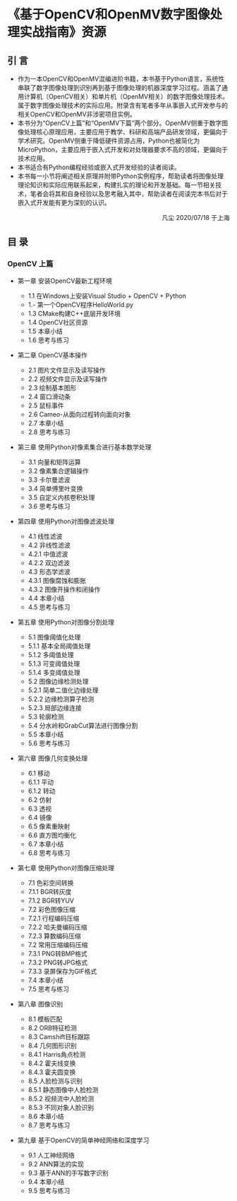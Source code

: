 # 《基于OpenCV和OpenMV数字图像处理实战指南》资源
## 引  言
-  作为一本OpenCV和OpenMV混编进阶书籍，本书基于Python语言，系统性串联了数字图像处理到识别再到基于图像处理的机器深度学习过程。涵盖了通用计算机（OpenCV相关）和单片机（OpenMV相关）的数字图像处理技术。属于数字图像处理技术的实际应用。附录含有笔者多年从事嵌入式开发参与的相关OpenCV和OpenMV非涉密项目实例。
-  本书分为“OpenCV上篇”和“OpenMV下篇”两个部分。OpenMV侧重于数字图像处理核心原理应用，主要应用于教学、科研和高端产品研发领域，更偏向于学术研究。OpenMV侧重于降低硬件资源占用，Python也被简化为MicroPython，主要应用于嵌入式开发和对处理器要求不高的领域，更偏向于技术应用。
-  本书适合有Python编程经验或嵌入式开发经验的读者阅读。
-  本书每一小节将阐述相关原理并附带Python实例程序，帮助读者将图像处理理论知识和实际应用联系起来，构建扎实的理论和开发基础。每一节相关技术，笔者会将其和自身经验以及思考融入其中，帮助读者在阅读完本书后对于嵌入式开发能有更为深刻的认识。
<p align="right">
凡尘 2020/07/18 于上海
</p>

## 目  录
### OpenCV  上篇

- 第一章  安装OpenCV最新工程环境
	* 1.1  在Windows上安装Visual Studio + OpenCV + Python
	* 1.- 第一个OpenCV程序HelloWorld.py
	* 1.3  CMake构建C++底层开发环境
	* 1.4  OpenCV社区资源
	* 1.5  本章小结
	* 1.6  思考与练习

- 第二章  OpenCV基本操作
	* 2.1  图片文件显示及读写操作
	* 2.2  视频文件显示及读写操作
	* 2.3  绘制基本图形
	* 2.4  窗口滑动条
	* 2.5  鼠标事件
	* 2.6  Cameo-从面向过程转向面向对象
	* 2.7  本章小结
	* 2.8  思考与练习

- 第三章  使用Python对像素集合进行基本数学处理
	* 3.1  向量和矩阵运算
	* 3.2  像素集合逻辑操作
	* 3.3  卡尔曼滤波
	* 3.4  简单傅里叶变换
	* 3.5  自定义内核卷积处理
	* 3.6  思考与练习

- 第四章  使用Python对图像滤波处理
	* 4.1  线性滤波
	* 4.2  非线性滤波
	* 4.2.1  中值滤波
	* 4.2.2  双边滤波
	* 4.3  形态学滤波
	* 4.3.1  图像腐蚀和膨胀
	* 4.3.2  图像开操作和闭操作
	* 4.4  本章小结
	* 4.5  思考与练习

- 第五章  使用Python对图像分割处理
	* 5.1  图像阈值化处理
	* 5.1.1  基本全局阈值处理
	* 5.1.2  多阈值处理
	* 5.1.3  可变阈值处理
	* 5.1.4  多变阈值处理
	* 5.2  图像边缘检测处理
	* 5.2.1  简单二值化边缘处理
	* 5.2.2  边缘检测算子检测
	* 5.2.3  局部边缘连接
	* 5.3  轮廓检测
	* 5.4  分水岭和GrabCut算法进行图像分割
	* 5.5  本章小结
	* 5.6  思考与练习

- 第六章  图像几何变换处理
	* 6.1  移动
	* 6.1.1  平动
	* 6.1.2  转动
	* 6.2  仿射
	* 6.3  透视
	* 6.4  镜像
	* 6.5  像素重映射
	* 6.6  直方图均衡化
	* 6.7  本章小结
	* 6.8  思考与练习

- 第七章 使用Python对图像压缩处理
	* 7.1  色彩空间转换
	* 7.1.1  BGR转灰度
	* 7.1.2  BGR转YUV
	* 7.2  彩色图像压缩
	* 7.2.1  行程编码压缩
	* 7.2.2  哈夫曼编码压缩
	* 7.2.3  算数编码压缩
	* 7.2  常用压缩编码压缩
	* 7.3.1  PNG转BMP格式
	* 7.3.2  PNG转JPG格式
	* 7.3.3  录屏保存为GIF格式
	* 7.4  本章小结
	* 7.5  思考与练习

- 第八章 图像识别
	* 8.1  模板匹配
	* 8.2  ORB特征检测
	* 8.3  Camshift目标跟踪
	* 8.4  几何图形识别
	* 8.4.1  Harris角点检测
	* 8.4.2  霍夫线变换
	* 8.4.3  霍夫圆变换
	* 8.5  人脸检测与识别
	* 8.5.1  静态图像中人脸检测
	* 8.5.2  视频流中人脸检测
	* 8.5.3  不同对象人脸识别
	* 8.6  本章小结
	* 8.7  思考与练习

- 第九章  基于OpenCV的简单神经网络和深度学习
	* 9.1  人工神经网络
	* 9.2  ANN算法的实现
	* 9.3  基于ANN的手写数字识别
	* 9.4  本章小结
	* 9.5  思考与练习
